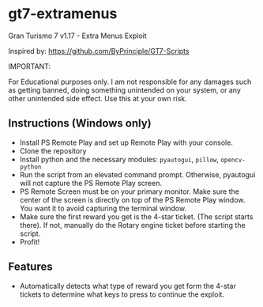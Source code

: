 # gt7-extramenus
Gran Turismo 7 v1.17 - Extra Menus Exploit

Inspired by: https://github.com/ByPrinciple/GT7-Scripts

IMPORTANT:

For Educational purposes only. I am not responsible for any damages such as getting banned, doing something unintended on your system, or any other unintended side effect. Use this at your own risk.

## Instructions (Windows only)

- Install PS Remote Play and set up Remote Play with your console.
- Clone the repository
- Install python and the necessary modules: `pyautogui`, `pillow`, `opencv-python`
- Run the script from an elevated command prompt. Otherwise, pyautogui will not capture the PS Remote Play screen.
- PS Remote Screen must be on your primary monitor. Make sure the center of the screen is directly on top of the PS Remote Play window. You want it to avoid capturing the terminal window.
- Make sure the first reward you get is the 4-star ticket. (The script starts there). If not, manually do the Rotary engine ticket before starting the script.
- Profit!

## Features

- Automatically detects what type of reward you get form the 4-star tickets to determine what keys to press to continue the exploit.
